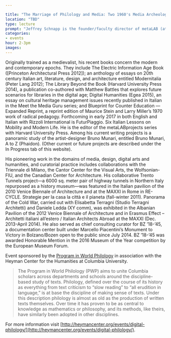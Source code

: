 ```yaml
---

title: "The Marriage of Philology and Media: Two 1960's Media Archeologies, w/ Jeffrey Schnapp (Harvard University)"
location: "TBD"
type: lecture
prompt: "Jeffrey Schnapp is the founder/faculty director of metaLAB (at) Harvard and faculty co-director of the Berkman Klein Center for Internet and Society. At Harvard, he serves as Professor of Romance Literatures and Comparative Literature in the Faculty of Arts and Sciences, is on the teaching faculty in the Department of Architecture at Harvard’s Graduate School of Design, and is affiliated with the Critical Media Practice program in Visual and Environmental Studies."
categories:
- events
hour: 2-3pm
images:
---
```


Originally trained as a medievalist, his recent books concern the modern and
contemporary epochs. They include The Electric Information Age Book
([Princeton Architectural Press 2012]); an anthology of essays on 20th century
Italian art, literature, design, and architecture entitled Modernitalia (Peter
Lang 2012); The Library Beyond the Book (Harvard University Press 2014), a
publication co-authored with Matthew Battles that explores future scenarios
for libraries in the digital age; Digital Humanities (Egea 2015), an essay on
cultural heritage management issues recently published in Italian in the Meet
the Media Guru series; and Blueprint for Counter Education — Expanded Reprint,
a reprint edition of Maurice Stein and Larry Miller’s 1970 work of radical
pedagogy. Forthcoming in early 2017 in both English and Italian with Rizzoli
International is FuturPiaggio. Six Italian Lessons on Mobility and Modern
Life. He is the editor of the metaLABprojects series with Harvard University
Press. Among his current writing projects is a panoramic study of the
artist-designer Bruno Munari, entitled Bruno Munari, A to Z (Phaidon). (Other
current or future projects are described under the In Progress tab of this
website).

His pioneering work in the domains of media, design, digital arts and
humanities, and curatorial practice includes collaborations with the Triennale
di Milano, the Cantor Center for the Visual Arts, the Wolfsonian-FIU, and the
Canadian Center for Architecture. His collaborative Trento Tunnels project—a
6000 sq. meter pair of highway tunnels in Northern Italy repurposed as a
history museum—was featured in the Italian pavilion of the 2010 Venice
Biennale of Architecture and at the MAXXI in Rome in RE-CYCLE. Strategie per
la casa la città e il pianeta (fall-winter 2011). Panorama of the Cold War,
carried out with Elisabetta Terragni (Studio Terragni Architetti) and Daniele
Ledda (XY comm), was exhibited in the Albanian Pavilion of the 2012 Venice
Biennale of Architecture and in Erasmus Effect – Architetti italiani
all’estero / Italian Architects Abroad at the MAXXI (Dec. 2013-April 2014). He
also served as chief consulting curator for BZ ’18-’45, a documentation center
built under Marcello Piacentini’s Monument to Victory in Bolzano/Bozen open to
the public since July 2014. BZ ’18-’45 was awarded Honorable Mention in the
2016 Museum of the Year competition by the European Museum Forum.

Event sponsored by the [Program in World
Philology](http://heymancenter.org/events/type/philology/) in association with
the Heyman Center for the Humanities at Columbia University.

> The Program in World Philology (PWP) aims to unite Columbia scholars across
departments and schools around the discipline-based study of texts. Philology,
defined over the course of its history as everything from text criticism to
“slow reading” to “all erudition in language,” is at base the discipline of
making sense of texts. Under this description philology is almost as old as
the production of written texts themselves. Over time it has proven to be as
central to knowledge as mathematics or philosophy, and its methods, like
theirs, have similarly been adopted in other disciplines.

For more information visit
[http://heymancenter.org/events/digital-philology/](http://heymancenter.org/events/digital-philology/).
